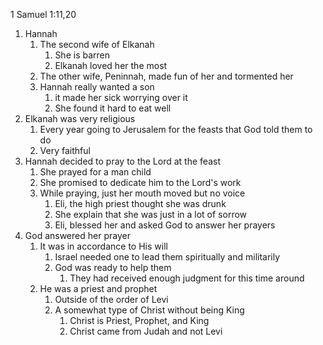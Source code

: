 1 Samuel 1:11,20

1. Hannah
	1. The second wife of Elkanah
		1. She is barren
		2. Elkanah loved her the most
	2. The other wife, Peninnah, made fun of her and tormented her
	3. Hannah really wanted a son
		1. it made her sick worrying over it
		2. She found it hard to eat well
2. Elkanah was very religious
	1. Every year going to Jerusalem for the feasts that God told them to do
	2. Very faithful
3. Hannah decided to pray to the Lord at the feast
	1. She prayed for a man child
	2. She promised to dedicate him to the Lord's work
	3. While praying, just her mouth moved but no voice
		1. Eli, the high priest thought she was drunk
		2. She explain that she was just in a lot of sorrow
		3. Eli, blessed her and asked God to answer her prayers
4. God answered her prayer
	1. It was in accordance to His will
		1. Israel needed one to lead them spiritually and militarily
		2. God was ready to help them
			1. They had received enough judgment for this time around
	2. He was a priest and prophet
		1. Outside of the order of Levi
		2. A somewhat type of Christ without being King
			1. Christ is Priest, Prophet, and King
			2. Christ came from Judah and not Levi